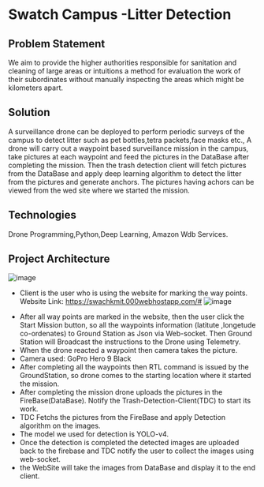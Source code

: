 # Swatch Campus -Litter Detection
## Problem Statement
We aim to provide the higher authorities responsible for sanitation and cleaning of large areas or intuitions a method for evaluation the work of their subordinates without manually inspecting the areas which might be kilometers apart.

## Solution
A surveillance drone can be deployed to perform periodic surveys of the campus to detect litter such as pet bottles,tetra packets,face masks etc., A drone will carry out a waypoint based surveillance mission in the campus, take pictures at each waypoint and feed the pictures in the DataBase after completing the mission. Then the trash detection client will fetch pictures from the DataBase and apply deep learning algorithm to detect the litter from the pictures and generate anchors. The pictures having achors can be viewed from the wed site where we started the mission.

## Technologies
Drone Programming,Python,Deep Learning, Amazon Wdb Services.

## Project Architecture

![image](https://github.com/chakilam-prashanth-kumar/Swatch_Campus/assets/95711596/b476a825-16f9-44e6-90b0-5b7bbf046012)

- Client is the user who is using the website for marking the way points.
  Website Link: https://swachkmit.000webhostapp.com/#
![image](https://github.com/chakilam-prashanth-kumar/Swatch_Campus/assets/95711596/d41106a3-a097-45d2-abad-1c7451f69421)
+ After all way points are marked in the website, then the user click the Start Mission button, so all the waypoints information (latitute ,longetude co-ordenates) to Ground Station as Json via Web-socket. Then Ground Station will Broadcast the instructions to the Drone using Telemetry.
+ When the drone reacted a waypoint then  camera takes the picture.
+ Camera used: GoPro Hero 9 Black
+ After completing all the waypoints then RTL command is issued by the GroundStation, so drone comes to the starting location where it started the mission.
+ After completing the mission drone uploads the pictures in the FireBase(DataBase). Notify the
Trash-Detection-Client(TDC) to start its work. 
+ TDC Fetchs the pictures from the FireBase and apply Detection algorithm on the images.
+ The model we used for detection is YOLO-v4.
+ Once the detection is completed the detected images are uploaded back to the firebase and TDC notify the user to collect the images using web-socket.
+ the WebSite will take the images from DataBase and display it to the end client.



